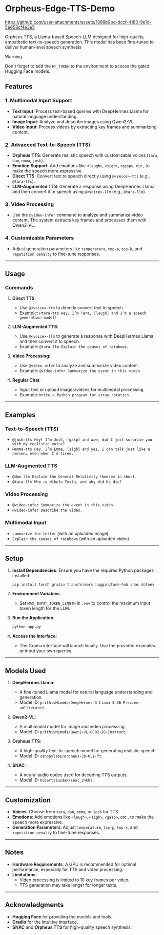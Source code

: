 # **Orpheus-Edge-TTS-Demo**

https://github.com/user-attachments/assets/1896b9bc-dccf-4180-9e1d-5e658cf4e3e5

Orpheus TTS, a Llama-based Speech-LLM designed for high-quality, empathetic text-to-speech generation. This model has been fine-tuned to deliver human-level speech synthesis 

> [!WARNING]
> Don't forget to add the `HF_TOKEN` to the environment to access the gated Hugging Face models.

## Features

### 1. **Multimodal Input Support**
   - **Text Input**: Process text-based queries with DeepHermes Llama for natural language understanding.
   - **Image Input**: Analyze and describe images using Qwen2-VL.
   - **Video Input**: Process videos by extracting key frames and summarizing content.

### 2. **Advanced Text-to-Speech (TTS)**
   - **Orpheus TTS**: Generate realistic speech with customizable voices (`tara`, `dan`, `emma`, `josh`).
   - **Emotion Support**: Add emotions like `<laugh>`, `<sigh>`, `<gasp>`, etc., to make the speech more expressive.
   - **Direct TTS**: Convert text to speech directly using `@<voice>-tts` (e.g., `@tara-tts`).
   - **LLM-Augmented TTS**: Generate a response using DeepHermes Llama and then convert it to speech using `@<voice>-llm` (e.g., `@tara-llm`).

### 3. **Video Processing**
   - Use the `@video-infer` command to analyze and summarize video content. The system extracts key frames and processes them with Qwen2-VL.

### 4. **Customizable Parameters**
   - Adjust generation parameters like `temperature`, `top-p`, `top-k`, and `repetition penalty` to fine-tune responses.

---

## Usage

### Commands
1. **Direct TTS**:
   - Use `@<voice>-tts` to directly convert text to speech.
   - Example: `@tara-tts Hey, I’m Tara, [laugh] and I’m a speech generation model!`

2. **LLM-Augmented TTS**:
   - Use `@<voice>-llm` to generate a response with DeepHermes Llama and then convert it to speech.
   - Example: `@tara-llm Explain the causes of rainbows.`

3. **Video Processing**:
   - Use `@video-infer` to analyze and summarize video content.
   - Example: `@video-infer Summarize the event in this video.`

4. **Regular Chat**:
   - Input text or upload images/videos for multimodal processing.
   - Example: `Write a Python program for array rotation.`

---

## Examples

### Text-to-Speech (TTS)
- `@josh-tts Hey! I’m Josh, [gasp] and wow, did I just surprise you with my realistic voice?`
- `@emma-tts Hey, I’m Emma, [sigh] and yes, I can talk just like a person… even when I’m tired.`

### LLM-Augmented TTS
- `@dan-llm Explain the General Relativity theorem in short.`
- `@tara-llm Who is Nikola Tesla, and why did he die?`

### Video Processing
- `@video-infer Summarize the event in this video.`
- `@video-infer Describe the video.`

### Multimodal Input
- `summarize the letter` (with an uploaded image).
- `Explain the causes of rainbows` (with an uploaded video).

---

## Setup

1. **Install Dependencies**:
   Ensure you have the required Python packages installed:
   ```bash
   pip install torch gradio transformers huggingface-hub snac dotenv
   ```

2. **Environment Variables**:
   - Set `MAX_INPUT_TOKEN_LENGTH` in `.env` to control the maximum input token length for the LLM.

3. **Run the Application**:
   ```bash
   python app.py
   ```

4. **Access the Interface**:
   - The Gradio interface will launch locally. Use the provided examples or input your own queries.

---

## Models Used

1. **DeepHermes Llama**:
   - A fine-tuned Llama model for natural language understanding and generation.
   - Model ID: `prithivMLmods/DeepHermes-3-Llama-3-3B-Preview-abliterated`.

2. **Qwen2-VL**:
   - A multimodal model for image and video processing.
   - Model ID: `prithivMLmods/Qwen2-VL-OCR2-2B-Instruct`.

3. **Orpheus TTS**:
   - A high-quality text-to-speech model for generating realistic speech.
   - Model ID: `canopylabs/orpheus-3b-0.1-ft`.

4. **SNAC**:
   - A neural audio codec used for decoding TTS outputs.
   - Model ID: `hubertsiuzdak/snac_24khz`.

---

## Customization

- **Voices**: Choose from `tara`, `dan`, `emma`, or `josh` for TTS.
- **Emotions**: Add emotions like `<laugh>`, `<sigh>`, `<gasp>`, etc., to make the speech more expressive.
- **Generation Parameters**: Adjust `temperature`, `top-p`, `top-k`, and `repetition penalty` to fine-tune responses.

---

## Notes

- **Hardware Requirements**: A GPU is recommended for optimal performance, especially for TTS and video processing.
- **Limitations**:
  - Video processing is limited to 10 key frames per video.
  - TTS generation may take longer for longer texts.

---

## Acknowledgments

- **Hugging Face** for providing the models and tools.
- **Gradio** for the intuitive interface.
- **SNAC** and **Orpheus TTS** for high-quality speech synthesis.
